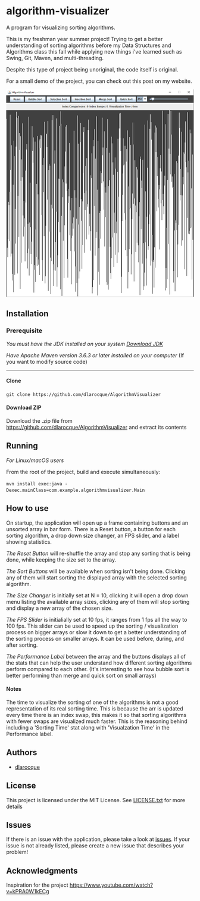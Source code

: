 # algorithm-visualizer

A program for visualizing sorting algorithms.

This is my freshman year summer project!  Trying to get a better understanding of sorting algorithms before my Data Structures and Algorithms class this fall while applying new things i've learned such as Swing, Git, Maven, and multi-threading.

Despite this type of project being unoriginal, the code itself is original.

For a small demo of the project, you can check out <a src="https://dlarocque.github.io/2021/04/29/Sorting-Algorithm-Visualizer.html">this post</a> on my website.

<!-- ![Startup](https://github.com/dlarocque/AlgorithmVisualizer/blob/master/images/Startup.PNG) -->

[![AlgorithmVisualizer](https://github.com/dlarocque/AlgorithmVisualizer/blob/master/images/Startup.PNG)](https://www.youtube.com/watch?v=WDOpFcnzuaQ "AlgorithmVisualizer")

## Installation

### Prerequisite

*You must have the JDK installed on your system [Download JDK](https://www.oracle.com/java/technologies/javase-downloads.html)*

*Have Apache Maven version 3.6.3 or later installed on your computer* (If you want to modify source code)

-----------------------------------------------

#### Clone

`git clone https://github.com/dlarocque/AlgorithmVisualizer`

#### Download ZIP

Download the .zip file from https://github.com/dlarocque/AlgorithmVisualizer and extract its contents

## Running

*For Linux/macOS users*

From the root of the project, build and execute simultaneously:

`mvn install exec:java -Dexec.mainClass=com.example.algorithmvisualizer.Main`

## How to use 

On startup, the application will open up a frame containing buttons and an unsorted array in bar form.  There is a Reset button, a button for each sorting algorithm, a drop down size changer, an FPS slider, and a label showing statistics.

_The Reset Button_ will re-shuffle the array and stop any sorting that is being done, while keeping the size set to the array.

_The Sort Buttons_ will be available when sorting isn't being done.  Clicking any of them will start sorting the displayed array with the selected sorting algorithm.

_The Size Changer_ is initially set at N = 10, clicking it will open a drop down menu listing the available array sizes, clicking any of them will stop sorting and display a new array of the chosen size.

_The FPS Slider_ is initialially set at 10 fps, it ranges from 1 fps all the way to 100 fps.  This slider can be used to speed up the sorting / visualization process on bigger arrays or slow it down to get a better understanding of the sorting process on smaller arrays.  It can be used before, during, and after sorting.

_The Performance Label_ between the array and the buttons displays all of the stats that can help the user understand how different sorting algorithms perform compared to each other.  (It's interesting to see how bubble sort is better performing than merge and quick sort on small arrays)

#### Notes

The time to visualize the sorting of one of the algorithms is not a good representation of its real sorting time.  This is because the arr is updated every time there is an index swap, this makes it so that sorting algorithms with fewer swaps are visualized much faster.  This is the reasoning behind including a 'Sorting Time' stat along with 'Visualzation Time' in the Performance label.

## Authors

- [dlarocque](https://github.com/dlarocque)

## License

This project is licensed under the MIT License.  See [LICENSE.txt](https://github.com/dlarocque/AlgorithmVisualizer/blob/master/LICENSE.txt) for more details

## Issues

If there is an issue with the application, please take a look at [issues](https://github.com/dlarocque/AlgorithmVisualizer/issues).  If your issue is not already listed, please create a new issue that describes your problem!

## Acknowledgments

Inspiration for the project https://www.youtube.com/watch?v=kPRA0W1kECg


